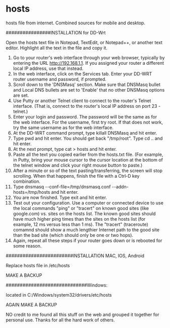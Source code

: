 # hosts
hosts file from internet. Combined sources for mobile and desktop.


################INSTALLATION for DD-Wrt

Open the hosts text file in Notepad, TextEdit, or Notepad++, or another text editor. Highlight all the text in the file and copy it.
1. Go to your router's web interface through your web browser, typically by entering the URL http://192.168.1.1. If you assigned your router a different local IP address, use that instead.
2. In the web interface, click on the Services tab. Enter your DD-WRT router username and password, if prompted.
3. Scroll down to the 'DNSMasq' section. Make sure that DNSMasq bullet and Local DNS bullets are set to 'Enable' that no other DNSMasq options are set.
4. Use Putty or another Telnet client to connect to the router's Telnet interface. (That is, connect to the router's local IP address on port 23 - telnet.)
5. Enter your login and password. The password will be the same as for the web interface. For the username, first try root. If that does not work, try the same username as for the web interface.
6. At the DD-WRT command prompt, type killall DNSMasq and hit enter.
7. Type pwd and hit enter. You should get back "/tmp/root". Type cd .. and hit enter.
8. At the next prompt, type cat > hosts and hit enter.
9. Paste all the text you copied earlier from the hosts.txt file. (For example, in Putty, bring your mouse cursor to the cursor location at the bottom of the telnet window and click your right mouse button to paste.)
10. After a minute or so of the text pasting/transferring, the screen will stop scrolling. When that happens, finish the file with a Ctrl-D key combination.
11. Type dnsmasq --conf-file=/tmp/dnsmasq.conf --addn-hosts=/tmp/hosts and hit enter.
12. You are now finished. Type exit and hit enter.
13. Test out your configuration. Use a computer or connected device to use the local commands "ping" or "tracert" on known good sites (like google.com) vs. sites on the hosts list. The known good sites should have much higher ping times than the sites on the hosts list (for example, 12 ms versus less than 1 ms). The "tracert" (traceroute) comamnd should show a much lengthier Internet path to the good site than the bad site (which should only be one or two hops).
14. Again, repeat all these steps if your router goes down or is rebooted for some reason.


########################INSTALLATION MAC, IOS, Android

Replace hosts file in /etc/hosts

MAKE A BACKUP

#############################Windows: 

located in C:/Windows/system32/drivers/etc/hosts

AGAIN MAKE A BACKUP

NO credit to me found all this stuff on the web and grouped it together for personal use. Thanks for all the hard work of others.

